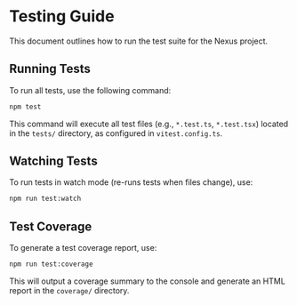 # Testing Guide

This document outlines how to run the test suite for the Nexus project.

## Running Tests

To run all tests, use the following command:

```bash
npm test
```

This command will execute all test files (e.g., `*.test.ts`, `*.test.tsx`) located in the `tests/` directory, as configured in `vitest.config.ts`.

## Watching Tests

To run tests in watch mode (re-runs tests when files change), use:

```bash
npm run test:watch
```

## Test Coverage

To generate a test coverage report, use:

```bash
npm run test:coverage
```

This will output a coverage summary to the console and generate an HTML report in the `coverage/` directory.
